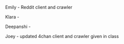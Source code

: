 Emily - Reddit client and crawler

Klara -

Deepanshi - 

Joey - updated 4chan client and crawler given in class
